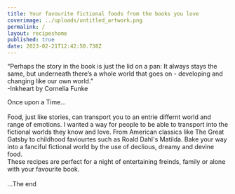 ```yaml
---
title: Your favourite fictional foods from the books you love
coverimage: ../uploads/untitled_artwork.png
permalink: /
layout: recipeshome
published: true
date: 2023-02-21T12:42:50.738Z
---
```

“Perhaps the story in the book is just the lid on a pan: It always stays the same, but underneath there’s a whole world that goes on - developing and changing like our own world.”\
-Inkheart by Cornelia Funke

Once upon a Time...\
\
Food, just like stories, can transport you to an entrie differnt world and range of emotions. I wanted a way for people to be able to transport into the fictional worlds they know and love. From American classics like The Great Gatsby to childhood faviourtes such as Roald Dahl's Matilda. Bake your way into a fanciful fictional world by the use of declious, dreamy and devine food.\
These recipes are perfect for a night of entertaining freinds, family or alone with your favourite book.\
\
...The end